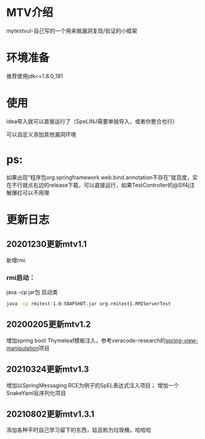 # MTV介绍
mytestvul-自己写的一个用来做漏洞复现/验证的小框架
# 环境准备
推荐使用jdk<=1.8.0_181

# 使用
idea导入就可以直接运行了（SpeLINJ需要单独导入，或者你整合也行）

可以自定义添加其他漏洞环境
# ps:
如果出现“程序包org.springframework.web.bind.annotation不存在”就百度，实在不行就点右边的release下载，可以直接运行，如果TestController的@Slf4j注解爆红可以不用理
# 更新日志
## 20201230更新mtv1.1
新增rmi
### rmi启动：
java -cp jar包 启动类
```bash
java -cp rmitest-1.0-SNAPSHOT.jar org.rmitest1.RMIServerTest
```
## 20200205更新mtv1.2
增加spring boot Thymeleaf模板注入，参考veracode-research的[spring-view-manipulation](https://github.com/veracode-research/spring-view-manipulation "spring-view-manipulation")项目

## 20210324更新mtv1.3
增加以SpringMessaging RCE为例子的SpEL表达式注入项目；
增加一个SnakeYaml反序列化项目

## 20210802更新mtv1.3.1
添加各种平时自己学习留下的东西，姑且称为垃圾桶，哈哈哈
